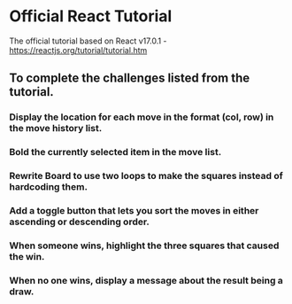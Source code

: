 # Official React Tutorial

The official tutorial based on React v17.0.1 - https://reactjs.org/tutorial/tutorial.htm

##  To complete the challenges listed from the tutorial.


### Display the location for each move in the format (col, row) in the move history list.

### Bold the currently selected item in the move list.
### Rewrite Board to use two loops to make the squares instead of hardcoding them.
### Add a toggle button that lets you sort the moves in either ascending or descending order.
### When someone wins, highlight the three squares that caused the win.
### When no one wins, display a message about the result being a draw.